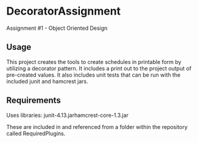 # DecoratorAssignment
Assignment #1 - Object Oriented Design

Usage
---------------------
This project creates the tools to create schedules in printable form by utilizing a decorator pattern. It includes a print out to the project output of pre-created values. It also includes unit tests that can be run with the included junit and hamcrest jars.

Requirements
---------------------
Uses libraries: 
junit-4.13.jarhamcrest-core-1.3.jar

These are included in and referenced from a folder within the repository called RequiredPlugins.
